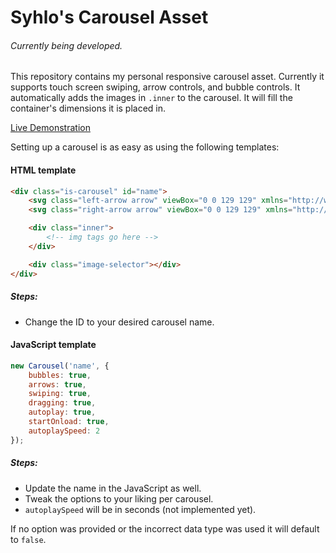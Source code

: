 # Syhlo's Carousel Asset

###### *Currently being developed.*

This repository contains my personal responsive carousel asset. Currently it supports touch screen swiping, arrow controls, and bubble controls. It automatically adds the images in `.inner` to the carousel. It will fill the container's dimensions it is placed in.

[Live Demonstration](https://codepen.io/Syh/full/VqEMNd)

Setting up a carousel is as easy as using the following templates:

#### HTML template
```html
<div class="is-carousel" id="name">
	<svg class="left-arrow arrow" viewBox="0 0 129 129" xmlns="http://www.w3.org/2000/svg"></svg>
	<svg class="right-arrow arrow" viewBox="0 0 129 129" xmlns="http://www.w3.org/2000/svg"></svg>

	<div class="inner">
    	<!-- img tags go here -->
	</div>

	<div class="image-selector"></div>
</div>
```
##### Steps: 
* Change the ID to your desired carousel name.

#### JavaScript template
```javascript
new Carousel('name', {
    bubbles: true,
    arrows: true,
    swiping: true,
    dragging: true,
    autoplay: true,
    startOnload: true,
    autoplaySpeed: 2
});
```
##### Steps:

* Update the name in the JavaScript as well. 
* Tweak the options to your liking per carousel. 
* `autoplaySpeed` will be in seconds (not implemented yet). 

If no option was provided or the incorrect data type was used it will default to `false`.

